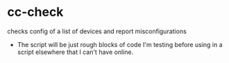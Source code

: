 # cc-check
checks config of a list of devices and report misconfigurations

* The script will be just rough blocks of code I'm testing before using in a script elsewhere that I can't have online.